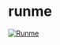 # runme
[![Runme](https://runme.io/static/button.svg)](https://runme.io/run?app_id=ced850f7-71f4-45b2-b48b-1a0fb8ac1cb7)
